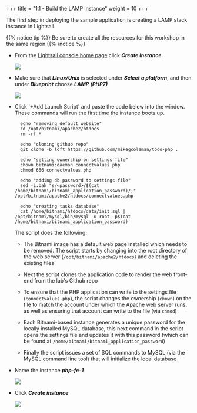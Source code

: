 +++
title = "1.1 - Build the LAMP instance"
weight = 10
+++

The first step in deploying the sample application is creating a LAMP stack instance in Lightsail. 

{{% notice tip %}}
Be sure to create all the resources for this workshop in the same region
{{% /notice %}}

* From the <a href="https://lightsail.aws.amazon.com/ls/webapp/home/" target="_blank">Lightsail console home page</a> click ***Create Instance***

    ![](../../images/1-1-1.jpg?classes=border)

* Make sure that ***Linux/Unix*** is selected under ***Select a platform***, and then under ***Blueprint*** choose ***LAMP (PHP7)***
    
    ![](../../images/lamp-blueprint.jpg?classes=border)

* Click '+Add Launch Script' and paste the code below into the window. These commands will run the first time the instance boots up.

        echo "removing default website"
        cd /opt/bitnami/apache2/htdocs 
        rm -rf *

        echo "cloning github repo"
        git clone -b loft https://github.com/mikegcoleman/todo-php .

        echo "setting ownership on settings file"
        chown bitnami:daemon connectvalues.php
        chmod 666 connectvalues.php

        echo "adding db password to settings file"
        sed -i.bak "s/<password>/$(cat /home/bitnami/bitnami_application_password)/;" /opt/bitnami/apache2/htdocs/connectvalues.php

        echo "creating tasks database"
        cat /home/bitnami/htdocs/data/init.sql | /opt/bitnami/mysql/bin/mysql -u root -p$(cat /home/bitnami/bitnami_application_password)
    
    The script does the following:

    * The Bitnami image has a default web page installed which needs to be removed. The script starts by changing into the root directory of the web server (`/opt/bitnami/apache2/htdocs`) and deleting the existing files

    * Next the script clones the application code to render the web front-end from the lab's Github repo

    * To ensure that the PHP application can write to the settings file (`connectvalues.php`), the script changes the ownership (`chown`) on the file to match the account under which the Apache web server runs, as well as ensuring that account can write to the file (via `chmod`)

    * Each Bitnami-based instance generates a unique password for the locally installed MySQL database, this next command in the script opens the settings file and updates it with this password (which can be found at `/home/bitnami/bitnami_application_password`)

    * Finally the script issues a set of SQL commands to MySQL (via the MySQL command line tool) that will initialize the local database

* Name the instance ***php-fe-1***

    ![](../../images/lamp-name.jpg?classes=border)

* Click ***Create instance***

    ![](../../images/lamp-create.jpg?classes=border)

